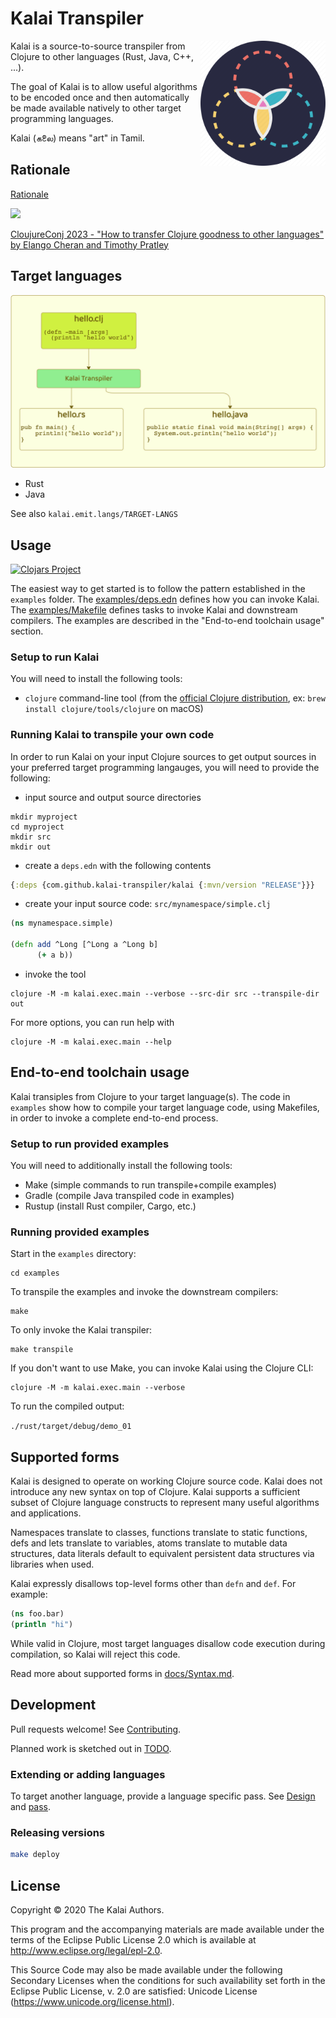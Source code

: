 # Kalai Transpiler

<img src="kalai-logo.png" alt="Kalai" width="200" align="right"/>

Kalai is a source-to-source transpiler from Clojure to other languages (Rust, Java, C++, ...).

The goal of Kalai is to allow useful algorithms to be encoded once and then automatically be made available natively to other target programming languages.

Kalai (கலை) means "art" in Tamil.

## Rationale

[Rationale](./docs/Rationale.md)

<img src="https://github.com/codereport/kalai/assets/36027403/eb86af93-e3c6-49ee-9fc6-390099eb3b51" width="400">

[CloujureConj 2023 - "How to transfer Clojure goodness to other languages" by Elango Cheran and Timothy Pratley](https://youtu.be/terdLf0ribg)

## Target languages

![](Kalai.png)

- Rust
- Java

See also `kalai.emit.langs/TARGET-LANGS`

## Usage

[![Clojars Project](https://img.shields.io/clojars/v/com.github.kalai-transpiler/kalai.svg)](https://clojars.org/com.github.kalai-transpiler/kalai)

The easiest way to get started is to follow the pattern established in the `examples` folder.
The [examples/deps.edn](./examples/deps.edn) defines how you can invoke Kalai.
The [examples/Makefile](./examples/Makefile) defines tasks to invoke Kalai and downstream compilers.
The examples are described in the "End-to-end toolchain usage" section.

### Setup to run Kalai

You will need to install the following tools:

- `clojure` command-line tool (from the [official Clojure distribution](https://clojure.org/guides/getting_started),
  ex: `brew install clojure/tools/clojure` on macOS)

### Running Kalai to transpile your own code

In order to run Kalai on your input Clojure sources to get output sources in your preferred target programming langauges,
you will need to provide the following:

- input source and output source directories
  
```shell
mkdir myproject
cd myproject
mkdir src
mkdir out
```

- create a `deps.edn` with the following contents

```clojure
{:deps {com.github.kalai-transpiler/kalai {:mvn/version "RELEASE"}}}
```

- create your input source code: `src/mynamespace/simple.clj`

```clojure
(ns mynamespace.simple)

(defn add ^Long [^Long a ^Long b]
      (+ a b))
```

- invoke the tool

```shell
clojure -M -m kalai.exec.main --verbose --src-dir src --transpile-dir out
```

For more options, you can run help with

```shell
clojure -M -m kalai.exec.main --help
```

## End-to-end toolchain usage

Kalai transiples from Clojure to your target language(s).
The code in `examples` show how to compile your target language code, using Makefiles,
in order to invoke a complete end-to-end process.


### Setup to run provided examples

You will need to additionally install the following tools:

- Make (simple commands to run transpile+compile examples)
- Gradle (compile Java transpiled code in examples)
- Rustup (install Rust compiler, Cargo, etc.)

### Running provided examples

Start in the `examples` directory:

```
cd examples
```

To transpile the examples and invoke the downstream compilers:

```
make
```

To only invoke the Kalai transpiler:

```
make transpile
```

If you don't want to use Make, you can invoke Kalai using the Clojure CLI:

```
clojure -M -m kalai.exec.main --verbose
```

To run the compiled output:

`./rust/target/debug/demo_01`

## Supported forms

Kalai is designed to operate on working Clojure source code.
Kalai does not introduce any new syntax on top of Clojure.
Kalai supports a sufficient subset of Clojure language constructs to represent many useful algorithms and applications.

Namespaces translate to classes,
functions translate to static functions,
defs and lets translate to variables,
atoms translate to mutable data structures,
data literals default to equivalent persistent data structures via libraries when used.

Kalai expressly disallows top-level forms other than `defn` and `def`.
For example:

```clojure
(ns foo.bar)
(println "hi")
```

While valid in Clojure,
most target languages disallow code execution during compilation,
so Kalai will reject this code.

Read more about supported forms in [docs/Syntax.md](./docs/Syntax.md).

## Development

Pull requests welcome! See [Contributing](./docs/Contributing.md).

Planned work is sketched out in [TODO](./docs/TODO.md).

### Extending or adding languages

To target another language, provide a language specific pass.
See [Design](docs/Design.md) and [pass](src/kalai/pass).


### Releasing versions

```sh
make deploy
```

## License

Copyright © 2020 The Kalai Authors.

This program and the accompanying materials are made available under the
terms of the Eclipse Public License 2.0 which is available at
http://www.eclipse.org/legal/epl-2.0.

This Source Code may also be made available under the following Secondary
Licenses when the conditions for such availability set forth in the Eclipse
Public License, v. 2.0 are satisfied: Unicode License (https://www.unicode.org/license.html).
